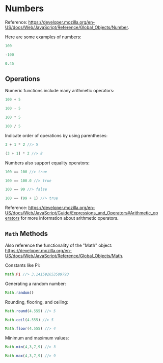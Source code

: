
# Numbers

Reference: https://developer.mozilla.org/en-US/docs/Web/JavaScript/Reference/Global_Objects/Number.

Here are some examples of numbers:

```` js
100

-100

0.45
````

## Operations

Numeric functions include many arithmetic operators:

```` js
100 + 5

100 - 5

100 * 5

100 / 5
````

Indicate order of operations by using parentheses:

```` js
3 + 1 * 2 //> 5

(3 + 1) * 2 //> 8
````

Numbers also support equality operators:

```` js
100 == 100 //> true

100 == 100.0 //> true

100 == 99 //> false

100 == (99 + 1) //> true
````

Reference: https://developer.mozilla.org/en-US/docs/Web/JavaScript/Guide/Expressions_and_Operators#Arithmetic_operators for more information about arithmetic operators.

## `Math` Methods

Also reference the functionality of the "Math" object: https://developer.mozilla.org/en-US/docs/Web/JavaScript/Reference/Global_Objects/Math.

Constants like Pi:

```` js
Math.PI //> 3.141592653589793
````

Generating a random number:
```` js
Math.random()
````

Rounding, flooring, and ceiling:

```` js
Math.round(4.555) //> 5

Math.ceil(4.555) //> 5

Math.floor(4.555) //> 4
````

Minimum and maximum values:

```` js
Math.min(4,3,7,9) //> 3

Math.max(4,3,7,9) //> 9
````

